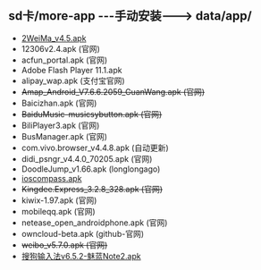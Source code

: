## sd卡/more-app ---手动安装---> data/app/

* [2WeiMa_v4.5.apk](http://android.25pp.com/detail_248799.html)
* 12306v2.4.apk (官网)
* acfun_portal.apk (官网)
* Adobe Flash Player 11.1.apk
* alipay_wap.apk (支付宝官网)
* ~~Amap_Android_V7.6.6.2059_GuanWang.apk (官网)~~
* Baicizhan.apk (官网)
* ~~BaiduMusic-musicsybutton.apk (官网)~~
* BiliPlayer3.apk (官网)
* BusManager.apk (官网)
* com.vivo.browser_v4.4.8.apk (自动更新)
* didi_psngr_v4.4.0_70205.apk (官网)
* DoodleJump_v1.66.apk (longlongago)
* [ioscompass.apk](http://soft.shouji.com.cn/down/31064.html)
* ~~Kingdee.Express_3.2.8_328.apk (官网)~~
* kiwix-1.97.apk (官网)
* mobileqq.apk (官网)
* netease_open_androidphone.apk (官网)
* owncloud-beta.apk (github-官网)
* ~~weibo_v5.7.0.apk (官网)~~
* [搜狗输入法v6.5.2-魅蓝Note2.apk](http://bbs.zhiyoo.com/thread-9664671-1-1.html)

